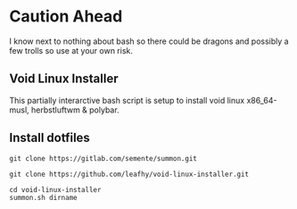 # **Caution Ahead**
I know next to nothing about bash so there could be dragons and possibly a few trolls so use at your own risk.

## Void Linux Installer
This partially interarctive bash script is setup to install void linux x86_64-musl, herbstluftwm & polybar.

## Install dotfiles
```
git clone https://gitlab.com/semente/summon.git
```
```
git clone https://github.com/leafhy/void-linux-installer.git
```
```
cd void-linux-installer
summon.sh dirname
```




